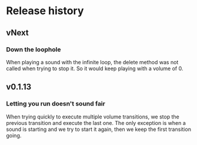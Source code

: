 # Release history

## vNext

### Down the loophole
When playing a sound with the infinite loop, the delete method was not called when trying to stop it. So it would keep
playing with a volume of 0.


## v0.1.13

### Letting you run doesn't sound fair
When trying quickly to execute multiple volume transitions, we stop the previous transition and execute the last one.
The only exception is when a sound is starting and we try to start it again, then we keep the first transition going.